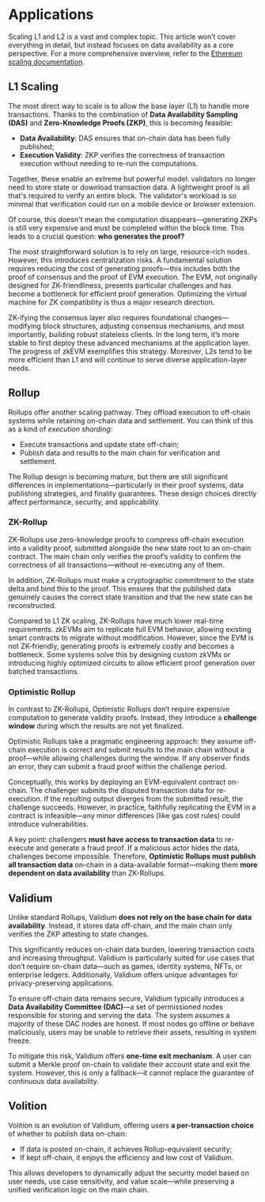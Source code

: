 
# Applications

Scaling L1 and L2 is a vast and complex topic. This article won’t cover everything in detail, but instead focuses on data availability as a core perspective. For a more comprehensive overview, refer to the [Ethereum scaling documentation](https://ethereum.org/en/developers/docs/scaling/).

## L1 Scaling

The most direct way to scale is to allow the base layer (L1) to handle more transactions. Thanks to the combination of **Data Availability Sampling (DAS)** and **Zero-Knowledge Proofs (ZKP)**, this is becoming feasible:

* **Data Availability**: DAS ensures that on-chain data has been fully published;
* **Execution Validity**: ZKP verifies the correctness of transaction execution without needing to re-run the computations.

Together, these enable an extreme but powerful model: validators no longer need to store state or download transaction data. A lightweight proof is all that's required to verify an entire block. The validator's workload is so minimal that verification could run on a mobile device or browser extension.

Of course, this doesn't mean the computation disappears—generating ZKPs is still very expensive and must be completed within the block time. This leads to a crucial question: **who generates the proof?**

The most straightforward solution is to rely on large, resource-rich nodes. However, this introduces centralization risks. A fundamental solution requires reducing the cost of generating proofs—this includes both the proof of consensus and the proof of EVM execution. The EVM, not originally designed for ZK-friendliness, presents particular challenges and has become a bottleneck for efficient proof generation. Optimizing the virtual machine for ZK compatibility is thus a major research direction.

ZK-ifying the consensus layer also requires foundational changes—modifying block structures, adjusting consensus mechanisms, and most importantly, building robust stateless clients. In the long term, it’s more stable to first deploy these advanced mechanisms at the application layer. The progress of zkEVM exemplifies this strategy. Moreover, L2s tend to be more efficient than L1 and will continue to serve diverse application-layer needs.

## Rollup

Rollups offer another scaling pathway. They offload execution to off-chain systems while retaining on-chain data and settlement. You can think of this as a kind of *execution sharding*:

* Execute transactions and update state off-chain;
* Publish data and results to the main chain for verification and settlement.

The Rollup design is becoming mature, but there are still significant differences in implementations—particularly in their proof systems, data publishing strategies, and finality guarantees. These design choices directly affect performance, security, and applicability.

### ZK-Rollup

ZK-Rollups use zero-knowledge proofs to compress off-chain execution into a validity proof, submitted alongside the new state root to an on-chain contract. The main chain only verifies the proof’s validity to confirm the correctness of all transactions—without re-executing any of them.

In addition, ZK-Rollups must make a cryptographic commitment to the state delta and bind this to the proof. This ensures that the published data genuinely causes the correct state transition and that the new state can be reconstructed.

Compared to L1 ZK scaling, ZK-Rollups have much lower real-time requirements. zkEVMs aim to replicate full EVM behavior, allowing existing smart contracts to migrate without modification. However, since the EVM is not ZK-friendly, generating proofs is extremely costly and becomes a bottleneck. Some systems solve this by designing custom zkVMs or introducing highly optimized circuits to allow efficient proof generation over batched transactions.

### Optimistic Rollup

In contrast to ZK-Rollups, Optimistic Rollups don’t require expensive computation to generate validity proofs. Instead, they introduce a **challenge window** during which the results are not yet finalized.

Optimistic Rollups take a pragmatic engineering approach: they assume off-chain execution is correct and submit results to the main chain without a proof—while allowing challenges during the window. If any observer finds an error, they can submit a fraud proof within the challenge period.

Conceptually, this works by deploying an EVM-equivalent contract on-chain. The challenger submits the disputed transaction data for re-execution. If the resulting output diverges from the submitted result, the challenge succeeds. However, in practice, faithfully replicating the EVM in a contract is infeasible—any minor differences (like gas cost rules) could introduce vulnerabilities.

A key point: challengers **must have access to transaction data** to re-execute and generate a fraud proof. If a malicious actor hides the data, challenges become impossible. Therefore, **Optimistic Rollups must publish all transaction data** on-chain in a data-available format—making them **more dependent on data availability** than ZK-Rollups.

## Validium

Unlike standard Rollups, Validium **does not rely on the base chain for data availability**. Instead, it stores data off-chain, and the main chain only verifies the ZKP attesting to state changes.

This significantly reduces on-chain data burden, lowering transaction costs and increasing throughput. Validium is particularly suited for use cases that don’t require on-chain data—such as games, identity systems, NFTs, or enterprise ledgers. Additionally, Validium offers unique advantages for privacy-preserving applications.

To ensure off-chain data remains secure, Validium typically introduces a **Data Availability Committee (DAC)**—a set of permissioned nodes responsible for storing and serving the data. The system assumes a majority of these DAC nodes are honest. If most nodes go offline or behave maliciously, users may be unable to retrieve their assets, resulting in system freeze.

To mitigate this risk, Validium offers **one-time exit mechanism**. A user can submit a Merkle proof on-chain to validate their account state and exit the system. However, this is only a fallback—it cannot replace the guarantee of continuous data availability.

## Volition

Volition is an evolution of Validium, offering users **a per-transaction choice** of whether to publish data on-chain:

* If data is posted on-chain, it achieves Rollup-equivalent security;
* If kept off-chain, it enjoys the efficiency and low cost of Validium.

This allows developers to dynamically adjust the security model based on user needs, use case sensitivity, and value scale—while preserving a unified verification logic on the main chain.
